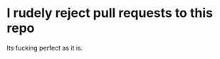 # I rudely reject pull requests to this repo
Its fucking perfect as it is.
<span title="🖕😏🖕"></span>
